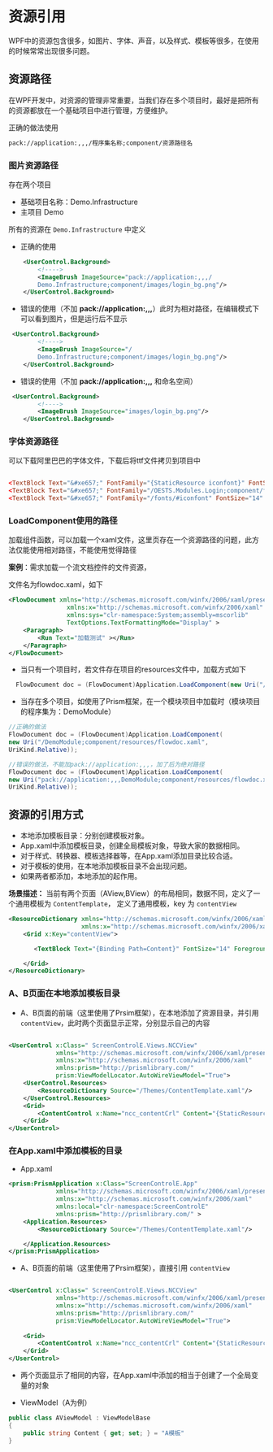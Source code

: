 # 资源引用

WPF中的资源包含很多，如图片、字体、声音，以及样式、模板等很多，在使用的时候常常出现很多问题。


## 资源路径

在WPF开发中，对资源的管理非常重要，当我们存在多个项目时，最好是把所有的资源都放在一个基础项目中进行管理，方便维护。

正确的做法使用 

```XML
pack://application:,,,/程序集名称;component/资源路径名
```



### 图片资源路径

存在两个项目

- 基础项目名称：Demo.Infrastructure
- 主项目 Demo

所有的资源在 `Demo.Infrastructure`  中定义

- 正确的使用

```XML
    <UserControl.Background>
        <!---->
        <ImageBrush ImageSource="pack://application:,,,/
        Demo.Infrastructure;component/images/login_bg.png"/>
    </UserControl.Background>
```
- 错误的使用（不加 **pack://application:,,,**）此时为相对路径，在编辑模式下可以看到图片，但是运行后不显示

```XML
 <UserControl.Background>
        <!---->
        <ImageBrush ImageSource="/
        Demo.Infrastructure;component/images/login_bg.png"/>
    </UserControl.Background>
```



- 错误的使用（不加 **pack://application:,,,** 和命名空间）

```XML
 <UserControl.Background>
        <!---->
        <ImageBrush ImageSource="images/login_bg.png"/>
    </UserControl.Background>
```



### 字体资源路径

可以下载阿里巴巴的字体文件，下载后将ttf文件拷贝到项目中



```Toml

<TextBlock Text="&#xe657;" FontFamily="{StaticResource iconfont}" FontSize="14" Foreground="Red" VerticalAlignment="Center" />
<TextBlock Text="&#xe657;" FontFamily="/OESTS.Modules.Login;component/fonts/#iconfont" FontSize="14" Foreground="Red" VerticalAlignment="Center" />
<TextBlock Text="&#xe657;" FontFamily="/fonts/#iconfont" FontSize="14" Foreground="Red" VerticalAlignment="Center"/>
```





### LoadComponent使用的路径

加载组件函数，可以加载一个xaml文件，这里页存在一个资源路径的问题，此方法仅能使用相对路径，不能使用觉得路径



**案例**：需求加载一个流文档控件的文件资源，

文件名为flowdoc.xaml，如下

```XML
<FlowDocument xmlns="http://schemas.microsoft.com/winfx/2006/xaml/presentation"
                xmlns:x="http://schemas.microsoft.com/winfx/2006/xaml" 
                xmlns:sys="clr-namespace:System;assembly=mscorlib"
                TextOptions.TextFormattingMode="Display" >
    <Paragraph>
        <Run Text="加载测试" ></Run>
    </Paragraph>
</FlowDocument>
```



- 当只有一个项目时，若文件存在项目的resources文件中，加载方式如下



```C#
  FlowDocument doc = (FlowDocument)Application.LoadComponent(new Uri("/resources/flowdoc.xaml", UriKind.Relative));
```

- 当存在多个项目，如使用了Prism框架，在一个模块项目中加载时（模块项目的程序集为：DemoModule）

```C#
//正确的做法
FlowDocument doc = (FlowDocument)Application.LoadComponent(
new Uri("/DemoModule;component/resources/flowdoc.xaml",
UriKind.Relative));

//错误的做法，不能加pack://application:,,,，加了后为绝对路径
FlowDocument doc = (FlowDocument)Application.LoadComponent(
new Uri("pack://application:,,,DemoModule;component/resources/flowdoc.xaml", 
UriKind.Relative));
```

## 资源的引用方式


- 本地添加模板目录：分别创建模板对象。
- App.xaml中添加模板目录，创建全局模板对象，导致大家的数据相同。
- 对于样式、转换器、模板选择器等，在App.xaml添加目录比较合适。
- 对于模板的使用，在本地添加模板目录不会出现问题。
- 如果两者都添加，本地添加的起作用。


**场景描述：** 当前有两个页面（AView,BView）的布局相同，数据不同，定义了一个通用模板为 `ContentTemplate`， 定义了通用模板，key 为 `contentView`
  
``` xml
<ResourceDictionary xmlns="http://schemas.microsoft.com/winfx/2006/xaml/presentation"
                    xmlns:x="http://schemas.microsoft.com/winfx/2006/xaml" xmlns:local="clr-namespace:ScreenControlE" >
    <Grid x:Key="contentView">

       <TextBlock Text="{Binding Path=Content}" FontSize="14" Foreground="Red" VerticalAlignment="Center" />

    </Grid>
</ResourceDictionary>
```

### A、B页面在本地添加模板目录

- A、B页面的前端（这里使用了Prsim框架），在本地添加了资源目录，并引用 `contentView`，此时两个页面显示正常，分别显示自己的内容
  

``` xml

<UserControl x:Class=" ScreenControlE.Views.NCCView"
             xmlns="http://schemas.microsoft.com/winfx/2006/xaml/presentation"
             xmlns:x="http://schemas.microsoft.com/winfx/2006/xaml"
             xmlns:prism="http://prismlibrary.com/"       
             prism:ViewModelLocator.AutoWireViewModel="True">
    <UserControl.Resources>
        <ResourceDictionary Source="/Themes/ContentTemplate.xaml"/>
    </UserControl.Resources>
    <Grid>
        <ContentControl x:Name="ncc_contentCrl" Content="{StaticResource contentView }"/>
    </Grid>
</UserControl>

```

  ### 在App.xaml中添加模板的目录

  - App.xaml

``` xml
<prism:PrismApplication x:Class="ScreenControlE.App"
             xmlns="http://schemas.microsoft.com/winfx/2006/xaml/presentation"
             xmlns:x="http://schemas.microsoft.com/winfx/2006/xaml"
             xmlns:local="clr-namespace:ScreenControlE"
             xmlns:prism="http://prismlibrary.com/" >
    <Application.Resources>
		<ResourceDictionary Source="/Themes/ContentTemplate.xaml"/>

    </Application.Resources>
</prism:PrismApplication>

```
  
- A、B页面的前端（这里使用了Prsim框架），直接引用 `contentView`

``` xml

<UserControl x:Class=" ScreenControlE.Views.NCCView"
             xmlns="http://schemas.microsoft.com/winfx/2006/xaml/presentation"
             xmlns:x="http://schemas.microsoft.com/winfx/2006/xaml"
             xmlns:prism="http://prismlibrary.com/"       
             prism:ViewModelLocator.AutoWireViewModel="True">
 
    <Grid>
        <ContentControl x:Name="ncc_contentCrl" Content="{StaticResource contentView }"/>
    </Grid>
</UserControl>

```
- 两个页面显示了相同的内容，在App.xaml中添加的相当于创建了一个全局变量的对象


- ViewModel（A为例）

``` csharp
public class AViewModel : ViewModelBase
{
    public string Content { get; set; } = "A模板"
}
```


